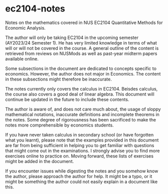 # ec2104-notes
Notes on the mathematics covered in NUS EC2104 Quantitative Methods for Economic Analysis.

The author will only be taking EC2104 in the upcoming semester (AY2023/24 Semester 1). He has very limited knowledge in terms of what will or will not be covered in the course. A general outline of the content is retrieved from reviews on NUSMods as well as past-year midterm papers available online.

Some subsections in the document are dedicated to concepts specific to economics. However, the author does not major in Economics. The content in these subsections might therefore be inaccurate.

The notes currently only covers the calculus in EC2104. Beisdes calculus, the course also covers a good deal of linear algebra. This document will continue be updated in the future to include these contents.

The author is aware of, and does not care much about, the usage of sloppy mathematical notations, inaccurate definitions and incomplete theorems in the notes. Some degree of rigorousness has been sacrificed to make the notes more comprehensible by economics students.

If you have never taken calculus in secondary school (or have forgotten what you learnt), please note that the examples provided in this document are far from being sufficient in helping you to get familiar with questions that might come out in the examinations. I strongly advise you to find more exercises online to practice on. Moving forward, these lists of exercises might be added in the document.

If you encounter issues while digesting the notes and you somehow know the author, please approach the author for help. It might be a typo, or it might be something the author could not easily explain in a document like this.
